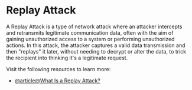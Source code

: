 # Replay Attack

A Replay Attack is a type of network attack where an attacker intercepts and retransmits legitimate communication data, often with the aim of gaining unauthorized access to a system or performing unauthorized actions. In this attack, the attacker captures a valid data transmission and then "replays" it later, without needing to decrypt or alter the data, to trick the recipient into thinking it's a legitimate request.

Visit the following resources to learn more:
- [@article@What Is a Replay Attack?](https://usa.kaspersky.com/resource-center/definitions/replay-attack)
